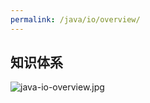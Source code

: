 ```yaml
---
permalink: /java/io/overview/
---
```


## 知识体系

![java-io-overview.jpg](https://caohonghua.github.io/knowledge/assets/images/java/io/overview/java-io-overview.jpg)
